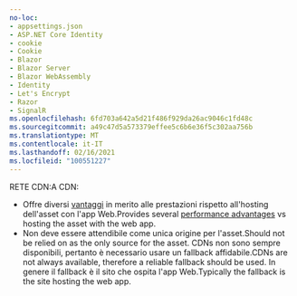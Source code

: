```yaml
---
no-loc:
- appsettings.json
- ASP.NET Core Identity
- cookie
- Cookie
- Blazor
- Blazor Server
- Blazor WebAssembly
- Identity
- Let's Encrypt
- Razor
- SignalR
ms.openlocfilehash: 6fd703a642a5d21f486f929da26ac9046c1fd48c
ms.sourcegitcommit: a49c47d5a573379effee5c6b6e36f5c302aa756b
ms.translationtype: MT
ms.contentlocale: it-IT
ms.lasthandoff: 02/16/2021
ms.locfileid: "100551227"
---
```

<span data-ttu-id="f303c-101">RETE CDN:</span><span class="sxs-lookup"><span data-stu-id="f303c-101">A CDN:</span></span>

* <span data-ttu-id="f303c-102">Offre diversi [vantaggi](/office365/enterprise/content-delivery-networks#how-do-cdns-make-services-work-faster) in merito alle prestazioni rispetto all'hosting dell'asset con l'app Web.</span><span class="sxs-lookup"><span data-stu-id="f303c-102">Provides several [performance advantages](/office365/enterprise/content-delivery-networks#how-do-cdns-make-services-work-faster) vs hosting the asset with the web app.</span></span>
* <span data-ttu-id="f303c-103">Non deve essere attendibile come unica origine per l'asset.</span><span class="sxs-lookup"><span data-stu-id="f303c-103">Should not be relied on as the only source for the asset.</span></span> <span data-ttu-id="f303c-104">CDNs non sono sempre disponibili, pertanto è necessario usare un fallback affidabile.</span><span class="sxs-lookup"><span data-stu-id="f303c-104">CDNs are not always available, therefore a reliable fallback should be used.</span></span> <span data-ttu-id="f303c-105">In genere il fallback è il sito che ospita l'app Web.</span><span class="sxs-lookup"><span data-stu-id="f303c-105">Typically the fallback is the site hosting the web app.</span></span>